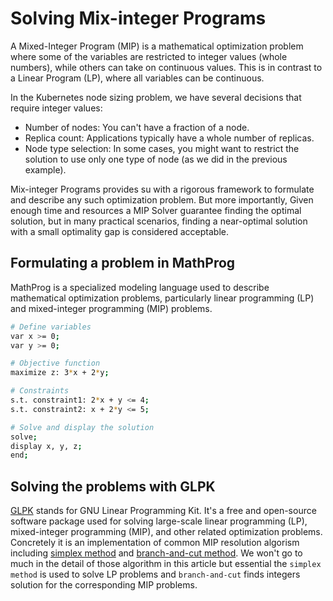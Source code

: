 # Solving Mix-integer Programs

A Mixed-Integer Program (MIP) is a mathematical optimization problem where some of the variables are restricted to integer values (whole numbers), while others can take on continuous values. This is in contrast to a Linear Program (LP), where all variables can be continuous.

In the Kubernetes node sizing problem, we have several decisions that require integer values:

* Number of nodes: You can't have a fraction of a node.
* Replica count: Applications typically have a whole number of replicas.
* Node type selection: In some cases, you might want to restrict the solution to use only one type of node (as we did in the previous example).

Mix-integer Programs provides su with a rigorous framework to formulate and describe any such optimization problem. But more importantly, Given enough time and resources a MIP Solver guarantee finding the optimal solution, but in many practical scenarios, finding a near-optimal solution with a small optimality gap is considered acceptable.

## Formulating a problem in MathProg

MathProg is a specialized modeling language used to describe mathematical optimization problems, particularly linear programming (LP) and mixed-integer programming (MIP) problems.

```bash
# Define variables
var x >= 0;
var y >= 0;

# Objective function
maximize z: 3*x + 2*y;

# Constraints
s.t. constraint1: 2*x + y <= 4;
s.t. constraint2: x + 2*y <= 5;

# Solve and display the solution
solve;
display x, y, z;
end;
```

## Solving the problems with GLPK

[GLPK](https://github.com/firedrakeproject/glpk) stands for GNU Linear Programming Kit. It's a free and open-source software package used for solving large-scale linear programming (LP), mixed-integer programming (MIP), and other related optimization problems. Concretely it is an implementation of common MIP resolution algorism including [simplex method](https://en.wikipedia.org/wiki/Simplex_algorithm) and [branch-and-cut method](https://en.wikipedia.org/wiki/Branch_and_cut). We won't go to much in the detail of those algorithm in this article but essential the `simplex method` is used to solve LP problems and `branch-and-cut` finds integers solution for the corresponding MIP problems.


